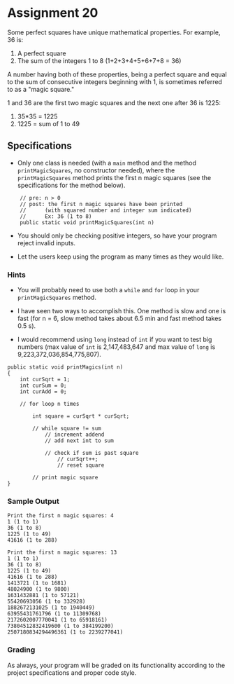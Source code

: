 # Assignment 20

Some perfect squares have unique mathematical properties. For example, 36 is:

1. A perfect square 
2. The sum of the integers 1 to 8 (1+2+3+4+5+6+7+8 = 36)

A number having both of these properties, being a perfect square and equal to the sum of consecutive integers beginning with 1, is sometimes referred to as a "magic square."

1 and 36 are the first two magic squares and the next one after 36 is 1225:

1. 35\*35 = 1225
2. 1225 = sum of 1 to 49

## Specifications

* Only one class is needed (with a `main` method and the method `printMagicSquares`, no constructor needed), where the `printMagicSquares` method prints the first n magic squares (see the specifications for the method below).

```
    // pre: n > 0
    // post: the first n magic squares have been printed 
    //      (with squared number and integer sum indicated)
    //      Ex: 36 (1 to 8)
    public static void printMagicSquares(int n)
```

* You should only be checking positive integers, so have your program reject invalid inputs.

* Let the users keep using the program as many times as they would like.

### Hints

* You will probably need to use both a `while` and `for` loop in your `printMagicSquares` method.

* I have seen two ways to accomplish this. One method is slow and one is fast (for n = 6, slow method takes about 6.5 min and fast method takes 0.5 s).

* I would recommend using `long` instead of `int` if you want to test big numbers (max value of `int` is 2,147,483,647 and max value of `long` is 9,223,372,036,854,775,807).

```
public static void printMagics(int n)
{
    int curSqrt = 1;
    int curSum = 0;
    int curAdd = 0;
        
    // for loop n times
            
        int square = curSqrt * curSqrt;
            
        // while square != sum
            // increment addend
            // add next int to sum
                
            // check if sum is past square
                // curSqrt++;
                // reset square
        
        // print magic square
}
```

### Sample Output

```
Print the first n magic squares: 4
1 (1 to 1)
36 (1 to 8)
1225 (1 to 49)
41616 (1 to 288)
```

```
Print the first n magic squares: 13
1 (1 to 1)
36 (1 to 8)
1225 (1 to 49)
41616 (1 to 288)
1413721 (1 to 1681)
48024900 (1 to 9800)
1631432881 (1 to 57121)
55420693056 (1 to 332928)
1882672131025 (1 to 1940449)
63955431761796 (1 to 11309768)
2172602007770041 (1 to 65918161)
73804512832419600 (1 to 384199200)
2507180834294496361 (1 to 2239277041)
```

### Grading

As always, your program will be graded on its functionality according to the project specifications and proper code style.

